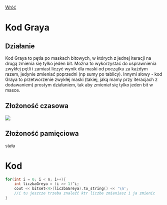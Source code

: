 [Wróć](../../../../../..)

# Kod Graya

## Działanie
Kod Graya to pętla po maskach bitowych, w których z jednej iteracji na drugą zmienia się tylko jeden bit. Można to wykorzystać do usprawnienia zwykłej pętli i zamiast liczyć wynik dla maski od początku za każdym razem, jedynie zmieniać poprzedni (np sumy po tablicy). 
Innymi słowy - kod Graya to przetworzenie zwykłej maski (takiej, jaką mamy przy iteracjach z dodawaniem) prostym działaniem, tak aby zmieniał się tylko jeden bit w masce.

## Złożoność czasowa
![](https://latex.codecogs.com/svg.image?O(n))

## Złożoność pamięciowa
stała

# Kod

```cpp
for(int i = 0; i < n; i++){
    int liczbaGreya = (i >> 1)^i;
    cout << bitset<4>(liczbaGreya).to_string() << '\n';
    //i tu jeszcze trzeba znaleźć ktr liczbe zmieniasz i ja zmienic
}
```